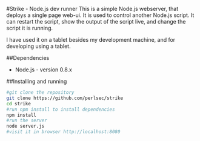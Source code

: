 #Strike - Node.js dev runner
This is a simple Node.js webserver, that deploys a single page web-ui.
It is used to control another Node.js script.
It can restart the script, show the output of the script live, and change the script it is running.

I have used it on a tablet besides my development machine, 
and for developing using a tablet.

##Dependencies

* Node.js - version 0.8.x

##Installing and running

```bash
#git clone the repository
git clone https://github.com/perlsec/strike
cd strike
#run npm install to install dependencies
npm install
#run the server
node server.js
#visit it in browser http://localhost:8080
```

